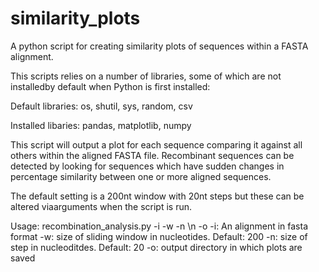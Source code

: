 # similarity_plots
A python script for creating similarity plots of sequences within a FASTA alignment. 

This scripts relies on a number of libraries, some of which are not installedby default when Python is first installed:

Default libraries:
os, shutil, sys, random, csv

Installed libaries:
pandas, matplotlib, numpy 

This script will output a plot for each sequence comparing it against all others within the aligned FASTA file. Recombinant sequences can be detected by looking for sequences which have sudden changes in percentage similarity between one or more aligned sequences. 

The default setting is a 200nt window with 20nt steps but these can be altered viaarguments when the script is run.

Usage: recombination_analysis.py -i <fasta alignment> -w <window size> -n <nt step>\n -o <output directory>
	-i: An alignment in fasta format
	-w: size of sliding window in nucleotides. Default: 200
	-n: size of step in nucleoditdes. Default: 20
	-o: output directory in which plots are saved
